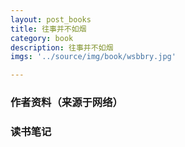 ```yaml
---
layout: post_books
title: 往事并不如烟
category: book
description: 往事并不如烟
imgs: '../source/img/book/wsbbry.jpg'

---
```

### 作者资料（来源于网络）


### 读书笔记
 